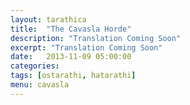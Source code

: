 ```yaml
---
layout: tarathica
title:  "The Cavasla Horde"
description: "Translation Coming Soon"
excerpt: "Translation Coming Soon"
date:   2013-11-09 05:00:00
categories: 
tags: [ostarathi, hatarathi]
menu: cavasla
---
```


